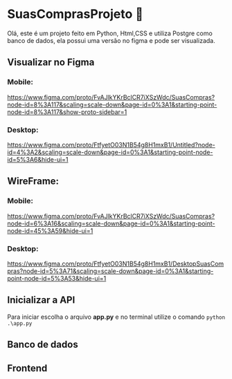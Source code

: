# SuasComprasProjeto :shopping_cart:
Olá, este é um projeto feito em Python, Html,CSS e utiliza Postgre como banco de dados, ela possui uma versão no figma e pode ser visualizada.

## Visualizar no Figma
### Mobile:
https://www.figma.com/proto/FvAJlkYKrBclCR7iXSzWdc/SuasCompras?node-id=8%3A117&scaling=scale-down&page-id=0%3A1&starting-point-node-id=8%3A117&show-proto-sidebar=1
### Desktop:
https://www.figma.com/proto/FtfyetO03N1B54g8H1mxB1/Untitled?node-id=4%3A2&scaling=scale-down&page-id=0%3A1&starting-point-node-id=5%3A6&hide-ui=1
## WireFrame:

### Mobile:
https://www.figma.com/proto/FvAJlkYKrBclCR7iXSzWdc/SuasCompras?node-id=6%3A16&scaling=scale-down&page-id=0%3A1&starting-point-node-id=45%3A59&hide-ui=1
### Desktop:
https://www.figma.com/proto/FtfyetO03N1B54g8H1mxB1/DesktopSuasCompras?node-id=5%3A71&scaling=scale-down&page-id=0%3A1&starting-point-node-id=5%3A53&hide-ui=1

## Inicializar a API
Para iniciar escolha o arquivo **app.py**
e no terminal utilize o comando `python .\app.py`



## Banco de dados

## Frontend







